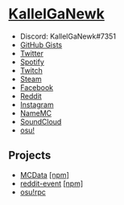 # [KallelGaNewk](https://kallel.tech/)

- Discord: KallelGaNewk#7351
- [GitHub Gists](https://gist.github.com/KallelGaNewk)
- [Twitter](https://twitter.com/KallelGaNewk_)
- [Spotify](https://open.spotify.com/user/kallelgn)
- [Twitch](https://www.twitch.tv/kallelganewk_)
- [Steam](https://steamcommunity.com/id/yuukifur/)
- [Facebook](https://www.facebook.com/yuukifur/)
- [Reddit](https://www.reddit.com/u/KallelGaNewk)
- [Instagram](https://www.instagram.com/kallelganewk/)
- [NameMC](https://pt.namemc.com/profile/KallelGaNewk)
- [SoundCloud](https://soundcloud.com/kallelganewk)
- [osu!](https://osu.ppy.sh/users/19099551)

## Projects

- [MCData](https://github.com/KallelGaNewk/mcdata) [[npm]](https://www.npmjs.com/package/mcdata)
- [reddit-event](https://github.com/KallelGaNewk/reddit-event) [[npm]](https://www.npmjs.com/package/reddit-event)
- [osu!rpc](https://github.com/KallelGaNewk/osu-rpc)
